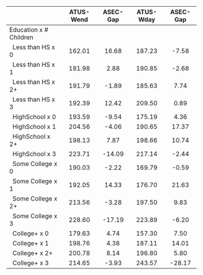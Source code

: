 
|                      |    ATUS-Wend |     ASEC-Gap |    ATUS-Wday |     ASEC-Gap |
| -------------------- | :----------: | :----------: | :----------: | :----------: |
| Education x # Children |              |              |              |              |
| &nbsp;&nbsp;Less than HS x 0 |       162.01 |        16.68 |       187.23 |        -7.58 |
| &nbsp;&nbsp;Less than HS x 1 |       181.98 |         2.88 |       190.85 |        -2.68 |
| &nbsp;&nbsp;Less than HS x 2+ |       191.79 |        -1.89 |       185.63 |         7.74 |
| &nbsp;&nbsp;Less than HS x 3 |       192.39 |        12.42 |       209.50 |         0.89 |
| &nbsp;&nbsp;HighSchool x 0 |       193.59 |        -9.54 |       175.19 |         4.36 |
| &nbsp;&nbsp;HighSchool x 1 |       204.56 |        -4.06 |       190.65 |        17.37 |
| &nbsp;&nbsp;HighSchool x 2+ |       198.13 |         7.87 |       198.66 |        10.74 |
| &nbsp;&nbsp;HighSchool x 3 |       223.71 |       -14.09 |       217.14 |        -2.44 |
| &nbsp;&nbsp;Some College x 0 |       190.03 |        -2.22 |       169.79 |        -0.59 |
| &nbsp;&nbsp;Some College x 1 |       192.05 |        14.33 |       176.70 |        21.63 |
| &nbsp;&nbsp;Some College x 2+ |       213.56 |        -3.28 |       197.50 |         9.83 |
| &nbsp;&nbsp;Some College x 3 |       228.60 |       -17.19 |       223.89 |        -6.20 |
| &nbsp;&nbsp;College+ x 0 |       179.63 |         4.74 |       157.30 |         7.50 |
| &nbsp;&nbsp;College+ x 1 |       198.76 |         4.38 |       187.11 |        14.01 |
| &nbsp;&nbsp;College+ x 2+ |       200.78 |         8.14 |       196.80 |         5.80 |
| &nbsp;&nbsp;College+ x 3 |       214.65 |        -3.93 |       243.57 |       -28.17 |


